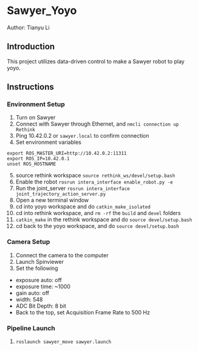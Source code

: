 # Sawyer_Yoyo
Author: Tianyu Li


## Introduction
This project utilizes data-driven control to make a Sawyer robot to play yoyo.

## Instructions

### Environment Setup
1. Turn on Sawyer
2. Connect with Sawyer through Ethernet, and ```nmcli connection up Rethink```
3. Ping 10.42.0.2 or ```sawyer.local``` to confirm connection
4. Set environment variables
  ```
  export ROS_MASTER_URI=http://10.42.0.2:11311
  export ROS_IP=10.42.0.1
  unset ROS_HOSTNAME
  ```
5. source rethink workspace ```source rethink_ws/devel/setup.bash```
6. Enable the robot ```rosrun intera_interface enable_robot.py -e```
7. Run the joint_server ```rosrun intera_interface joint_trajectory_action_server.py```
8. Open a new terminal window
9. cd into yoyo workspace and do ```catkin_make_isolated```
10. cd into rethink workspace, and ```rm -rf``` the ```build``` and ```devel``` folders
11. ```catkin_make``` in the rethink workspace and do ```source devel/setup.bash```
12. cd back to the yoyo workspace, and do ```source devel/setup.bash```

### Camera Setup
1. Connect the camera to the computer
2. Launch Spinviewer
3. Set the following
  - exposure auto: off
  - exposure time: ~1000
  - gain auto: off
  - width: 548
  - ADC Bit Depth: 8 bit
  - Back to the top, set Acquisition Frame Rate to 500 Hz

### Pipeline Launch
1. ```roslaunch sawyer_move sawyer.launch```

